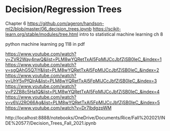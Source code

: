 # Decision/Regression Trees

Chapter 6
https://github.com/ageron/handson-ml2/blob/master/06_decision_trees.ipynb
https://scikit-learn.org/stable/modules/tree.html
intro to statistical machine learning ch 8

python machine learning pg 118 in pdf

https://www.youtube.com/watch?v=ZVR2Way4nwQ&list=PLM8wYQRetTxAl5FpMIJCcJbfZjSB0IeC_&index=1
https://www.youtube.com/watch?v=sgQAhG5Q7iY&list=PLM8wYQRetTxAl5FpMIJCcJbfZjSB0IeC_&index=2
https://www.youtube.com/watch?v=UhY5vPfQIrA&list=PLM8wYQRetTxAl5FpMIJCcJbfZjSB0IeC_&index=3
https://www.youtube.com/watch?v=P2ZB8c5Ha1Q&list=PLM8wYQRetTxAl5FpMIJCcJbfZjSB0IeC_&index=4
https://www.youtube.com/watch?v=v6VJ2RO66Ag&list=PLM8wYQRetTxAl5FpMIJCcJbfZjSB0IeC_&index=5
https://www.youtube.com/watch?v=Dr7lbdgzpWM

http://localhost:8888/notebooks/OneDrive/Documents/Rice/Fall%202021/INDE%20577/Decision_Trees_Fall_2021.ipynb
